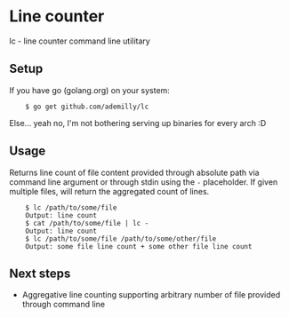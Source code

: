 # Line counter

lc - line counter command line utilitary

## Setup

If you have go (golang.org) on your system:
```
    $ go get github.com/ademilly/lc
```

Else... yeah no, I'm not bothering serving up binaries for every arch :D

## Usage

Returns line count of file content provided through absolute path via command line argument or through stdin using the `-` placeholder.
If given multiple files, will return the aggregated count of lines.

```
    $ lc /path/to/some/file
    Output: line count
    $ cat /path/to/some/file | lc -
    Output: line count
    $ lc /path/to/some/file /path/to/some/other/file
    Output: some file line count + some other file line count
```

## Next steps

- Aggregative line counting supporting arbitrary number of file provided through command line